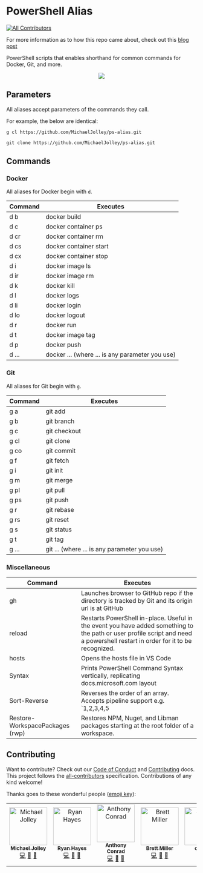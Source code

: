 # PowerShell Alias
[![All Contributors](https://img.shields.io/badge/all_contributors-6-orange.svg?style=flat-square)](#contributors)

For more information as to how this repo came about, check out this [blog post](https://michaeljolley.com/posts/setup-command-aliases-in-powershell-to-make-life-easier/)

PowerShell scripts that enables shorthand for common commands for Docker, Git, and more.

<p align="center">
    <img src="https://user-images.githubusercontent.com/1228996/57589863-f307f680-74ec-11e9-91fd-a9bd07bcbb7c.png"/>
</p>

## Parameters

All aliases accept parameters of the commands they call.

For example, the below are identical:

```
g cl https://github.com/MichaelJolley/ps-alias.git

git clone https://github.com/MichaelJolley/ps-alias.git
```

## Commands

### Docker

All aliases for Docker begin with `d`.

| Command   | Executes
| ---       | ---
| d b       | docker build
| d c       | docker container ps
| d cr      | docker container rm
| d cs      | docker container start
| d cx      | docker container stop
| d i       | docker image ls
| d ir      | docker image rm
| d k       | docker kill
| d l       | docker logs
| d li      | docker login
| d lo      | docker logout
| d r       | docker run
| d t       | docker image tag
| d p       | docker push
| d ...     | docker ... (where ... is any parameter you use)


### Git

All aliases for Git begin with `g`.

| Command   | Executes
| ---       | ---
| g a       | git add
| g b       | git branch
| g c       | git checkout
| g cl      | git clone
| g co      | git commit
| g f       | git fetch
| g i       | git init
| g m       | git merge
| g pl      | git pull
| g ps      | git push
| g r       | git rebase
| g rs      | git reset
| g s       | git status
| g t       | git tag
| g ...     | git ... (where ... is any parameter you use)

### Miscellaneous

| Command                           | Executes
| ---                               | ---
| gh                                | Launches browser to GitHub repo if the directory is tracked by Git and its origin url is at GitHub
| reload                            | Restarts PowerShell in-place. Useful in the event you have added something to the path or user profile script and need a powershell restart in order for it to be recognized.
| hosts                             | Opens the hosts file in VS Code
| Syntax                            | Prints PowerShell Command Syntax vertically, replicating docs.microsoft.com layout
| Sort-Reverse                      | Reverses the order of an array. Accepts pipeline support e.g. `1,2,3,4,5 | Sort-Reverse`
| Restore-WorkspacePackages (rwp)   | Restores NPM, Nuget, and Libman packages starting at the root folder of a workspace.


## Contributing

Want to contribute? Check out our [Code of Conduct](CODE_OF_CONDUCT.md) and [Contributing](CONTRIBUTING.md) docs. This project follows the [all-contributors](https://github.com/all-contributors/all-contributors) specification.  Contributions of any kind welcome!

Thanks goes to these wonderful people ([emoji key](https://allcontributors.org/docs/en/emoji-key)):

<!-- ALL-CONTRIBUTORS-LIST:START - Do not remove or modify this section -->
<!-- prettier-ignore -->
<table><tr><td align="center"><a href="https://michaeljolley.com/"><img src="https://avatars2.githubusercontent.com/u/1228996?v=4" width="100px;" alt="Michael Jolley"/><br /><sub><b>Michael Jolley</b></sub></a><br /><a href="https://github.com/MichaelJolley/ps-alias/commits?author=MichaelJolley" title="Code">💻</a> <a href="#ideas-MichaelJolley" title="Ideas, Planning, & Feedback">🤔</a> <a href="https://github.com/MichaelJolley/ps-alias/commits?author=MichaelJolley" title="Documentation">📖</a></td><td align="center"><a href="http://ryanhayes.net"><img src="https://avatars3.githubusercontent.com/u/438357?v=4" width="100px;" alt="Ryan Hayes"/><br /><sub><b>Ryan Hayes</b></sub></a><br /><a href="https://github.com/MichaelJolley/ps-alias/commits?author=RyannosaurusRex" title="Code">💻</a> <a href="#ideas-RyannosaurusRex" title="Ideas, Planning, & Feedback">🤔</a> <a href="https://github.com/MichaelJolley/ps-alias/commits?author=RyannosaurusRex" title="Documentation">📖</a></td><td align="center"><a href="https://github.com/parithon"><img src="https://avatars3.githubusercontent.com/u/8602418?v=4" width="100px;" alt="Anthony Conrad"/><br /><sub><b>Anthony Conrad</b></sub></a><br /><a href="https://github.com/MichaelJolley/ps-alias/commits?author=parithon" title="Code">💻</a> <a href="#ideas-parithon" title="Ideas, Planning, & Feedback">🤔</a> <a href="https://github.com/MichaelJolley/ps-alias/commits?author=parithon" title="Documentation">📖</a></td><td align="center"><a href="https://millerb.co.uk"><img src="https://avatars0.githubusercontent.com/u/24279339?v=4" width="100px;" alt="Brett Miller"/><br /><sub><b>Brett Miller</b></sub></a><br /><a href="https://github.com/MichaelJolley/ps-alias/commits?author=brettmillerb" title="Code">💻</a> <a href="#ideas-brettmillerb" title="Ideas, Planning, & Feedback">🤔</a> <a href="https://github.com/MichaelJolley/ps-alias/commits?author=brettmillerb" title="Documentation">📖</a></td><td align="center"><a href="https://github.com/corbob"><img src="https://avatars2.githubusercontent.com/u/30301021?v=4" width="100px;" alt="corbob"/><br /><sub><b>corbob</b></sub></a><br /><a href="#ideas-corbob" title="Ideas, Planning, & Feedback">🤔</a> <a href="https://github.com/MichaelJolley/ps-alias/commits?author=corbob" title="Code">💻</a></td><td align="center"><a href="https://c-j.tech"><img src="https://avatars0.githubusercontent.com/u/3969086?v=4" width="100px;" alt="Chris Jones"/><br /><sub><b>Chris Jones</b></sub></a><br /><a href="https://github.com/MichaelJolley/ps-alias/commits?author=cmjchrisjones" title="Documentation">📖</a></td></tr></table>

<!-- ALL-CONTRIBUTORS-LIST:END -->

